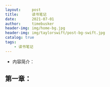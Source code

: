 ```yaml
---
layout:     post
title:      读书笔记
date:       2021-07-01
author:     timebusker
header-img: img/home-bg.jpg
header-img: img/taylorswift/post-bg-swift.jpg
catalog: true
tags:
    - 读书笔记
---  
```


- 内容简介：


## 第一章：